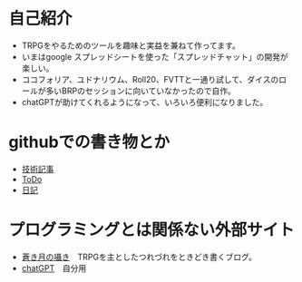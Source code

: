 

# 自己紹介
- TRPGをやるためのツールを趣味と実益を兼ねて作ってます。
- いまはgoogle スプレッドシートを使った「スプレッドチャット」の開発が楽しい。
- ココフォリア、ユドナリウム、Roll20、FVTTと一通り試して、ダイスのロールが多いBRPのセッションに向いていなかったので自作。
- chatGPTが助けてくれるようになって、いろいろ便利になりました。

# githubでの書き物とか
- [技術記事](https://github.com/runequest77/runequest77/wiki)
- [ToDo](https://github.com/users/runequest77/projects/1)
- [日記](https://github.com/runequest77/runequest77/tree/main/%E6%97%A5%E8%A8%98)


# プログラミングとは関係ない外部サイト
- [蒼き月の囁き](https://nayuta77.hatenadiary.com/)　TRPGを主としたつれづれをときどき書くブログ。
- [chatGPT](https://chat.openai.com/chat)　自分用


<!--
**runequest77/runequest77** is a ✨ _special_ ✨ repository because its `README.md` (this file) appears on your GitHub profile.

Here are some ideas to get you started:

- 🔭 I’m currently working on ...
- 🌱 I’m currently learning ...
- 👯 I’m looking to collaborate on ...
- 🤔 I’m looking for help with ...
- 💬 Ask me about ...
- 📫 How to reach me: ...
- 😄 Pronouns: ...
- ⚡ Fun fact: ...
-->

